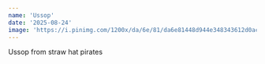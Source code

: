 ```yaml
---
name: 'Ussop'
date: '2025-08-24'
image: 'https://i.pinimg.com/1200x/da/6e/81/da6e81448d944e348343612d0ace4c4a.jpg'
---
```


Ussop from straw hat pirates